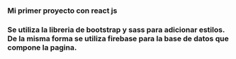 ### Mi primer proyecto con react js

### Se utiliza la libreria de bootstrap y sass para adicionar estilos. De la misma forma se utiliza firebase para la base de datos que compone la pagina.
